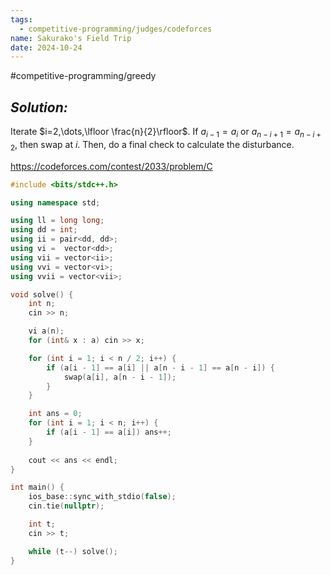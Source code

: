 ```yaml
---
tags:
  - competitive-programming/judges/codeforces
name: Sakurako's Field Trip
date: 2024-10-24
---
```

#competitive-programming/greedy 
## _Solution:_
Iterate $i=2,\dots,\lfloor \frac{n}{2}\rfloor$. If $a_{i-1}=a_{i}$ or $a_{n-i+1}=a_{n-i+2}$, then swap at $i$. Then, do a final check to calculate the disturbance.

https://codeforces.com/contest/2033/problem/C
```cpp
#include <bits/stdc++.h>

using namespace std;

using ll = long long;
using dd = int;
using ii = pair<dd, dd>;
using vi =  vector<dd>;
using vii = vector<ii>;
using vvi = vector<vi>;
using vvii = vector<vii>;

void solve() {
    int n;
    cin >> n;

    vi a(n);
    for (int& x : a) cin >> x;

    for (int i = 1; i < n / 2; i++) {
        if (a[i - 1] == a[i] || a[n - i - 1] == a[n - i]) {
            swap(a[i], a[n - i - 1]);
        }
    }

    int ans = 0;
    for (int i = 1; i < n; i++) {
        if (a[i - 1] == a[i]) ans++;
    }
    
    cout << ans << endl;
}

int main() {
    ios_base::sync_with_stdio(false);
    cin.tie(nullptr);

    int t;
    cin >> t;

    while (t--) solve();
}
```